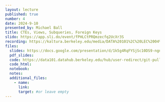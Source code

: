 ```yaml
---
layout: lecture
published: true
number: 4
date: 2024-9-10
presented_by: Michael Ball
title: CTEs, Views, Subqueries, Foreign Keys
slido: https://app.sli.do/event/fPHLCtPRQmzecfq2UcXr3S
recording: https://kaltura.berkeley.edu/media/DATA%20101%2C%20LEC%2004%2C%202024-09-10/1_4n2qcph4
files:
  slides: https://docs.google.com/presentation/d/1k5g4RqFYSjSc10DS9-ngn9T2aosCe1UTueNBOaza6Es/edit#slide=id.g2422922f415_1_13
  pdf_slides:
  code: https://data101.datahub.berkeley.edu/hub/user-redirect/git-pull?repo=https%3A%2F%2Fgithub.com%2Fcal-data-eng%2Ffa24-materials&branch=main&urlpath=lab%2Ftree%2Ffa24-materials%2Flec%2Flec04
  code_html:
  notebook:
  notes:
  additional_files:
    - name:
      link:
      target: #or leave empty
---
```

